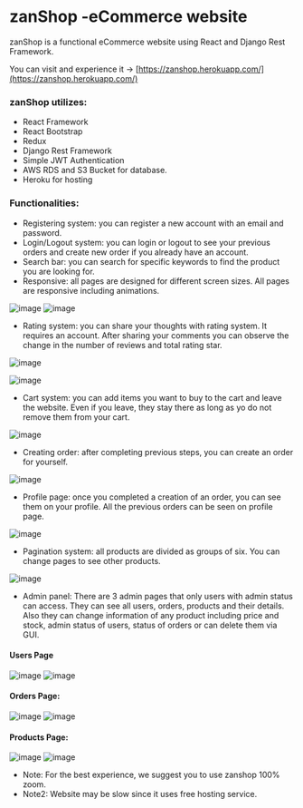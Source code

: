 # zanShop -eCommerce website
zanShop is a functional eCommerce website using React and Django Rest Framework.

You can visit and experience it -> [https://zanshop.herokuapp.com/](https://zanshop.herokuapp.com/)

### zanShop utilizes:
* React Framework
* React Bootstrap
* Redux
* Django Rest Framework
* Simple JWT Authentication
* AWS RDS and S3 Bucket for database.
* Heroku for hosting


### Functionalities:
- Registering system: you can register a new account with an email and password.
- Login/Logout system: you can login or logout to see your previous orders and create new order if you already have an account.
- Search bar: you can search for specific keywords to find the product you are looking for.
- Responsive: all pages are designed for different screen sizes. All pages are responsive including animations.

![image](https://user-images.githubusercontent.com/91191123/162045403-165e09bb-d6f5-4519-bf75-07b23e0c402f.png)
![image](https://user-images.githubusercontent.com/91191123/162045630-fecb8fa1-429b-4cb3-b506-18af3954c274.png)

- Rating system: you can share your thoughts with rating system. It requires an account. After sharing your comments you can observe the change in the number of reviews and total rating star.

![image](https://user-images.githubusercontent.com/91191123/162045963-3d3d8e71-7099-4eba-b2ff-febd2418a208.png)

![image](https://user-images.githubusercontent.com/91191123/162046100-d1a52afe-4094-4341-a542-a20508522d23.png)

- Cart system: you can add items you want to buy to the cart and leave the website. Even if you leave, they stay there as long as yo do not remove them from your cart.

![image](https://user-images.githubusercontent.com/91191123/162046392-1af759b1-c187-4732-9dd5-7fff4b6d7b13.png)

- Creating order: after completing previous steps, you can create an order for yourself.

![image](https://user-images.githubusercontent.com/91191123/162046835-a616b158-4fdb-4519-b55d-a208f7c6dc71.png)

- Profile page: once you completed a creation of an order, you can see them on your profile. All the previous orders can be seen on profile page.

![image](https://user-images.githubusercontent.com/91191123/162047169-841a68f1-56f4-4a83-88d1-24e750ea4436.png)

- Pagination system: all products are divided as groups of six. You can change pages to see other products.

![image](https://user-images.githubusercontent.com/91191123/162047513-2d048514-2c35-4298-818a-c39cfcab12be.png)

- Admin panel: There are 3 admin pages that only users with admin status can access. They can see all users, orders, products and their details. Also they can change
information of any product including price and stock, admin status of users, status of orders or can delete them via GUI.

#### Users Page
![image](https://user-images.githubusercontent.com/91191123/162047965-b95c363f-0adf-4f1f-9159-026ca50c1f32.png)
![image](https://user-images.githubusercontent.com/91191123/162048029-f217b63f-48dc-471a-bef3-5fa38c708f27.png)

#### Orders Page:
![image](https://user-images.githubusercontent.com/91191123/162048361-8182b1a1-1061-4386-96f0-4bc0cfa698e8.png)
![image](https://user-images.githubusercontent.com/91191123/162048518-a98a3108-0ced-44ec-a2e8-a86c4ba35800.png)

#### Products Page:
![image](https://user-images.githubusercontent.com/91191123/162048576-3d912ac2-3b0f-42f9-9b8c-6c82639bae96.png)
![image](https://user-images.githubusercontent.com/91191123/162048655-3909d1f6-1ab2-47c2-8af5-48090f09ddbb.png)

- Note: For the best experience, we suggest you to use zanshop 100% zoom.
- Note2: Website may be slow since it uses free hosting service.
